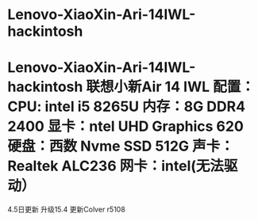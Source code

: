 # Lenovo-XiaoXin-Ari-14IWL-hackintosh
Lenovo-XiaoXin-Ari-14IWL-hackintosh
联想小新Air 14 IWL
配置：
CPU: intel i5 8265U
内存：8G DDR4 2400
显卡：ntel UHD Graphics 620
硬盘：西数 Nvme SSD 512G
声卡：Realtek ALC236
网卡：intel(无法驱动）
============================================
4.5日更新
升级15.4 更新Colver r5108
